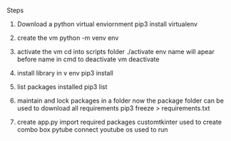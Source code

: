 Steps

1. Download a python virtual enviornment
pip3 install virtualenv

2. create the vm
python -m venv env

3. activate the vm
cd into scripts folder
./activate
env name will apear before name in cmd
to deactivate vm 
deactivate

5. install library in v env
pip3 install <package name>

6. list packages installed
pip3 list

7. maintain and lock packages in a folder now the package folder can be used to download all requirements
pip3 freeze > requirements.txt

8. create app.py
import required packages
customtkinter used to create combo box
pytube connect youtube
os used to run